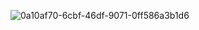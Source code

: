 

<!--
**Ziyoda1988/Ziyoda1988** is a ✨ _special_ ✨ repository because its `README.md` (this file) appears on your GitHub profile.

Here are some ideas to get you started:

- 🔭 I’m currently working on ...
- 🌱 I’m currently learning ...
- 👯 I’m looking to collaborate on ...
- 🤔 I’m looking for help with ...
- 💬 Ask me about ...
- 📫 How to reach me: ...
- 😄 Pronouns: ...
- ⚡ Fun fact: ...
-->
![0a10af70-6cbf-46df-9071-0ff586a3b1d6](https://user-images.githubusercontent.com/121525223/220755148-4b566478-73be-4193-be40-5cb38c05d997.gif)
